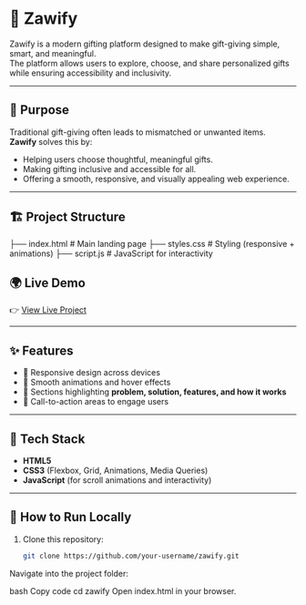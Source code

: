 # 🎁 Zawify

Zawify is a modern gifting platform designed to make gift-giving simple, smart, and meaningful.  
The platform allows users to explore, choose, and share personalized gifts while ensuring accessibility and inclusivity.

---

## 🎯 Purpose
Traditional gift-giving often leads to mismatched or unwanted items.  
**Zawify** solves this by:
- Helping users choose thoughtful, meaningful gifts.
- Making gifting inclusive and accessible for all.
- Offering a smooth, responsive, and visually appealing web experience.

---

## 🏗️ Project Structure
├── index.html        # Main landing page
├── styles.css        # Styling (responsive + animations)
├── script.js         # JavaScript for interactivity           

## 🌍 Live Demo
👉 [View Live Project](https://your-live-url-here.com)  

---

## ✨ Features
- 📱 Responsive design across devices  
- 🎨 Smooth animations and hover effects  
- 🧩 Sections highlighting **problem, solution, features, and how it works**  
- 🚀 Call-to-action areas to engage users  

---

## 🚀 Tech Stack
- **HTML5**  
- **CSS3** (Flexbox, Grid, Animations, Media Queries)  
- **JavaScript** (for scroll animations and interactivity)  

---

## 📌 How to Run Locally
1. Clone this repository:
   ```bash
   git clone https://github.com/your-username/zawify.git
Navigate into the project folder:

bash
Copy code
cd zawify
Open index.html in your browser.